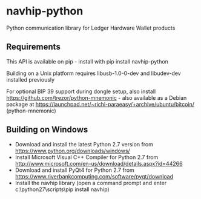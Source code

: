 navhip-python
=============

Python communication library for Ledger Hardware Wallet products  

Requirements
-------------

This API is available on pip - install with pip install navhip-python 

Building on a Unix platform requires libusb-1.0-0-dev and libudev-dev installed previously

For optional BIP 39 support during dongle setup, also install https://github.com/trezor/python-mnemonic - also available as a Debian package at https://launchpad.net/~richi-paraeasy/+archive/ubuntu/bitcoin/ (python-mnemonic)

Building on Windows
--------------------

  - Download and install the latest Python 2.7 version from https://www.python.org/downloads/windows/
  - Install Microsoft Visual C++ Compiler for Python 2.7 from http://www.microsoft.com/en-us/download/details.aspx?id=44266
  - Download and install PyQt4 for Python 2.7 from https://www.riverbankcomputing.com/software/pyqt/download 
  - Install the navhip library (open a command prompt and enter c:\python27\scripts\pip install navhip)
 

